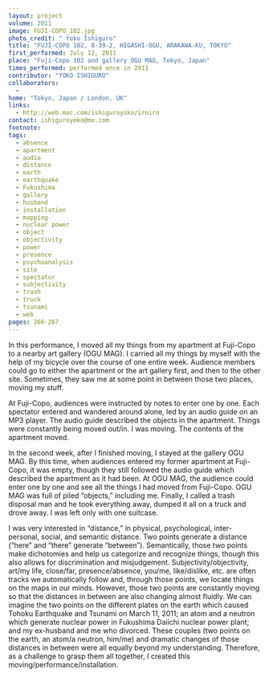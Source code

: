 ```yaml
---
layout: project
volume: 2011
image: FUJI-COPO_102.jpg
photo_credit: " Yoko Ishiguro"
title: "FUJI-COPO 102, 8-39-2, HIGASHI-OGU, ARAKAWA-KU, TOKYO"
first_performed: July 12, 2011
place: "Fuji-Copo 102 and gallery OGU MAG, Tokyo, Japan"
times_performed: performed once in 2011
contributor: "YOKO ISHIGURO"
collaborators: 
  - 
home: "Tokyo, Japan / London, UK"
links: 
  - http://web.mac.com/ishiguroyoko/iroiro
contact: ishiguroyoko@me.com
footnote: 
tags: 
  - absence
  - apartment
  - audio
  - distance
  - earth
  - earthquake
  - Fukushima
  - gallery
  - husband
  - installation
  - mapping
  - nuclear power
  - object
  - objectivity
  - power
  - presence
  - psychoanalysis
  - site
  - spectator
  - subjectivity
  - trash
  - truck
  - tsunami
  - web
pages: 266-267
---
```


In this performance, I moved all my things from my apartment at Fuji-Copo to a nearby art gallery (OGU MAG). I carried all my things by myself with the help of my bicycle over the course of one entire week. Audience members could go to either the apartment or the art gallery first, and then to the other site. Sometimes, they saw me at some point in between those two places, moving my stuff. 

At Fuji-Copo, audiences were instructed by notes to enter one by one. Each spectator entered and wandered around alone, led by an audio guide on an MP3 player. The audio guide described the objects in the apartment. Things were constantly being moved out/in. I was moving. The contents of the apartment moved. 

In the second week, after I finished moving, I stayed at the gallery OGU MAG. By this time, when audiences entered my former apartment at Fuji-Copo, it was empty, though they still followed the audio guide which described the apartment as it had been. At OGU MAG, the audience could enter one by one and see all the things I had moved from Fuji-Copo. OGU MAG was full of piled “objects,” including me. Finally, I called a trash disposal man and he took everything away, dumped it all on a truck and drove away. I was left only with one suitcase. 

I was very interested in “distance,” in physical, psychological, inter-personal, social, and semantic distance. Two points generate a distance (“here” and “there” generate “between”). Semantically, those two points make dichotomies and help us categorize and recognize things, though this also allows for discrimination and misjudgement. Subjectivity/objectivity, art/my life, close/far, presence/absence, you/me, like/dislike, etc. are often tracks we automatically follow and, through those points, we locate things on the maps in our minds. However, those two points are constantly moving so that the distances in between are also changing almost fluidly. We can imagine the two points on the different plates on the earth which caused Tohoku Earthquake and Tsunami on March 11, 2011; an atom and a neutron which generate nuclear power in Fukushima Daiichi nuclear power plant; and my ex-husband and me who divorced. These couples (two points on the earth, an atom/a neutron, him/me) and dramatic changes of those distances in between were all equally beyond my understanding. Therefore, as a challenge to grasp them all together, I created this moving/performance/installation.
